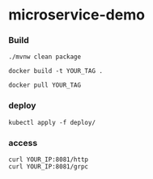 # microservice-demo

### Build
```aidl
./mvnw clean package
```

```aidl
docker build -t YOUR_TAG .
```

```aidl
docker pull YOUR_TAG
```

### deploy

```aidl
kubectl apply -f deploy/
```

### access

```aidl
curl YOUR_IP:8081/http
curl YOUR_IP:8081/grpc
```